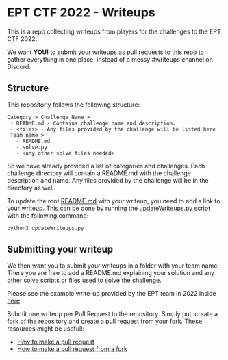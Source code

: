 # EPT CTF 2022 - Writeups
This is a repo collecting writeups from players for the challenges to the EPT CTF 2022.

We want **YOU!** to submit your writeups as pull requests to this repo to gather everything in one place, instead of a messy #writeups channel on Discord.

## Structure
This repositoriy follows the following structure:
```
Category > Challenge Name >
 - README.md - Contains challenge name and description.
 - <files> - Any files provided by the challenge will be listed here
 Team name >
   - README.md
   - solve.py
   - <any other solve files needed>
```
So we have already provided a list of categories and challenges. Each challenge directory will contain a README.md with the challenge description and name. Any files provided by the challenge will be in the directory as well.

To update the root [README.md](../README.md) with your writeup, you need to add a link to your writeup. This can be done by running the [updateWriteups.py](../updateWriteups.py) script with the following command:

```bash
python3 updateWriteups.py
```

## Submitting your writeup
We then want you to submit your writeups in a folder with your team name. There you are free to add a README.md explaining your solution and any other solve scripts or files used to solve the challenge.

Please see the example write-up provided by the EPT team in 2022 inside [here](https://github.com/ept-team/equinor-ctf-2022/tree/main/writeups/Stego/Reversing/ept).

Submit one writeup per Pull Request to the repository. Simply put, create a fork of the repository and create a pull request from your fork. These resources might be usefull:
* [How to make a pull request](https://docs.github.com/en/pull-requests/collaborating-with-pull-requests/proposing-changes-to-your-work-with-pull-requests/creating-a-pull-request)
* [How to make a pull request from a fork](https://docs.github.com/en/pull-requests/collaborating-with-pull-requests/proposing-changes-to-your-work-with-pull-requests/creating-a-pull-request-from-a-fork)
